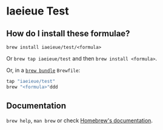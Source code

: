 # Iaeieue Test

## How do I install these formulae?

`brew install iaeieue/test/<formula>`

Or `brew tap iaeieue/test` and then `brew install <formula>`.

Or, in a [`brew bundle`](https://github.com/Homebrew/homebrew-bundle) `Brewfile`:

```ruby
tap "iaeieue/test"
brew "<formula>"ddd
```

## Documentation

`brew help`, `man brew` or check [Homebrew's documentation](https://docs.brew.sh).
